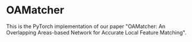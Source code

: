 # OAMatcher
This is the PyTorch implementation of our paper "OAMatcher: An Overlapping Areas-based Network for Accurate Local Feature Matching".
